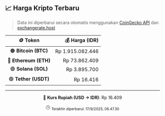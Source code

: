 

<!-- HARGA_KRIPTO -->
## 📈 Harga Kripto Terbaru

> Data ini diperbarui secara otomatis menggunakan [CoinGecko API](https://www.coingecko.com/) dan [exchangerate.host](https://exchangerate.host/)

<div align="center">

| 🪙 Token | 💰 Harga (IDR) |
|:------:|---------------:|
| 🟠 **Bitcoin (BTC)**   | Rp 1.915.082.446 |
| 🔵 **Ethereum (ETH)**  | Rp 73.862.409 |
| 🟣 **Solana (SOL)**    | Rp 3.895.700 |
| 🟢 **Tether (USDT)**   | Rp 16.416 |

---

💱 **Kurs Rupiah (USD → IDR)**: Rp 16.409

🕒 <sub>Terakhir diperbarui: 17/9/2025, 06.47.30</sub>

</div>
<!-- /HARGA_KRIPTO -->